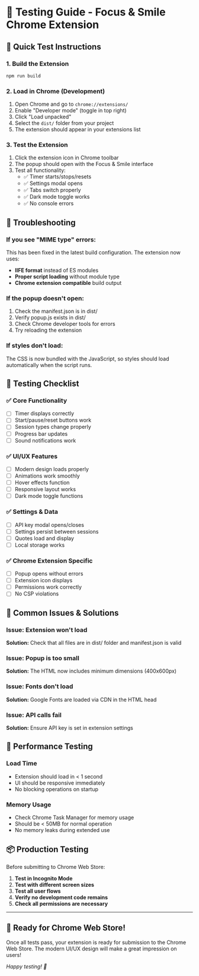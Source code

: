 # 🧪 Testing Guide - Focus & Smile Chrome Extension

## 🚀 Quick Test Instructions

### 1. Build the Extension
```bash
npm run build
```

### 2. Load in Chrome (Development)
1. Open Chrome and go to `chrome://extensions/`
2. Enable "Developer mode" (toggle in top right)
3. Click "Load unpacked"
4. Select the `dist/` folder from your project
5. The extension should appear in your extensions list

### 3. Test the Extension
1. Click the extension icon in Chrome toolbar
2. The popup should open with the Focus & Smile interface
3. Test all functionality:
   - ✅ Timer starts/stops/resets
   - ✅ Settings modal opens
   - ✅ Tabs switch properly
   - ✅ Dark mode toggle works
   - ✅ No console errors

## 🔧 Troubleshooting

### If you see "MIME type" errors:
This has been fixed in the latest build configuration. The extension now uses:
- **IIFE format** instead of ES modules
- **Proper script loading** without module type
- **Chrome extension compatible** build output

### If the popup doesn't open:
1. Check the manifest.json is in dist/
2. Verify popup.js exists in dist/
3. Check Chrome developer tools for errors
4. Try reloading the extension

### If styles don't load:
The CSS is now bundled with the JavaScript, so styles should load automatically when the script runs.

## 📱 Testing Checklist

### ✅ Core Functionality
- [ ] Timer displays correctly
- [ ] Start/pause/reset buttons work
- [ ] Session types change properly
- [ ] Progress bar updates
- [ ] Sound notifications work

### ✅ UI/UX Features
- [ ] Modern design loads properly
- [ ] Animations work smoothly
- [ ] Hover effects function
- [ ] Responsive layout works
- [ ] Dark mode toggle functions

### ✅ Settings & Data
- [ ] API key modal opens/closes
- [ ] Settings persist between sessions
- [ ] Quotes load and display
- [ ] Local storage works

### ✅ Chrome Extension Specific
- [ ] Popup opens without errors
- [ ] Extension icon displays
- [ ] Permissions work correctly
- [ ] No CSP violations

## 🐛 Common Issues & Solutions

### Issue: Extension won't load
**Solution:** Check that all files are in dist/ folder and manifest.json is valid

### Issue: Popup is too small
**Solution:** The HTML now includes minimum dimensions (400x600px)

### Issue: Fonts don't load
**Solution:** Google Fonts are loaded via CDN in the HTML head

### Issue: API calls fail
**Solution:** Ensure API key is set in extension settings

## 🎯 Performance Testing

### Load Time
- Extension should load in < 1 second
- UI should be responsive immediately
- No blocking operations on startup

### Memory Usage
- Check Chrome Task Manager for memory usage
- Should be < 50MB for normal operation
- No memory leaks during extended use

## 📦 Production Testing

Before submitting to Chrome Web Store:

1. **Test in Incognito Mode**
2. **Test with different screen sizes**
3. **Test all user flows**
4. **Verify no development code remains**
5. **Check all permissions are necessary**

---

## 🎉 Ready for Chrome Web Store!

Once all tests pass, your extension is ready for submission to the Chrome Web Store. The modern UI/UX design will make a great impression on users!

*Happy testing! 🚀*